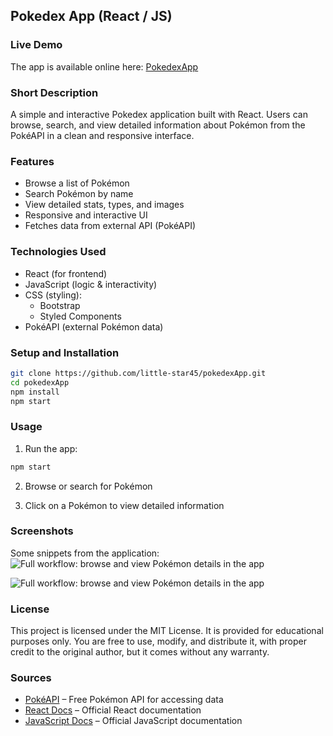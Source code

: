 ## Pokedex App (React / JS)

### Live Demo
The app is available online here: <a href="https://little-star45.github.io/pokedexApp/" target="_blank"> [PokedexApp](https://little-star45.github.io/pokedexApp/)</a>

### Short Description
A simple and interactive Pokedex application built with React. Users can browse, search, and view detailed information about Pokémon from the PokéAPI in a clean and responsive interface.

### Features
- Browse a list of Pokémon
- Search Pokémon by name
- View detailed stats, types, and images
- Responsive and interactive UI
- Fetches data from external API (PokéAPI)

### Technologies Used
- React (for frontend)
- JavaScript (logic & interactivity)
- CSS (styling):
    - Bootstrap
    - Styled Components
- PokéAPI (external Pokémon data)

### Setup and Installation
```bash
git clone https://github.com/little-star45/pokedexApp.git
cd pokedexApp
npm install
npm start
```
### Usage

1. Run the app:
```bash
npm start
```

2. Browse or search for Pokémon

3. Click on a Pokémon to view detailed information

### Screenshots

Some snippets from the application:
<img 
    src="/content/projects/pokedex-app/screen1.png" 
    alt="Full workflow: browse and view Pokémon details in the app" 
    class="w-full max-w-full mx-auto border-2 border-gray-600 rounded-lg" 
/>

<img 
    src="/content/projects/pokedex-app/screen2.png" 
    alt="Full workflow: browse and view Pokémon details in the app" 
    class="w-full max-w-full mx-auto border-2 border-gray-600 rounded-lg" 
/>

### License

This project is licensed under the MIT License. It is provided for educational purposes only. You are free to use, modify, and distribute it, with proper credit to the original author, but it comes without any warranty.

### Sources

- [PokéAPI](https://pokeapi.co/) – Free Pokémon API for accessing data
- [React Docs](https://react.dev/) – Official React documentation
- [JavaScript Docs](https://developer.mozilla.org/en-US/docs/Web/JavaScript) – Official JavaScript documentation